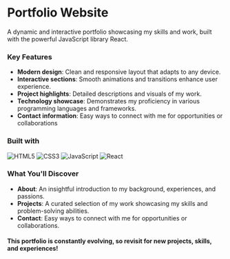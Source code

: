 # Portfolio Website

A dynamic and interactive portfolio showcasing my skills and work, built with the powerful JavaScript library React.

### Key Features

- **Modern design**: Clean and responsive layout that adapts to any device.
- **Interactive sections**: Smooth animations and transitions enhance user experience.
- **Project highlights**: Detailed descriptions and visuals of my work.
- **Technology showcase**: Demonstrates my proficiency in various programming languages and frameworks.
- **Contact information**: Easy ways to connect with me for opportunities or collaborations

### Built with

![HTML5](https://img.shields.io/badge/html5-%23E34F26.svg?style=for-the-badge&logo=html5&logoColor=white)
![CSS3](https://img.shields.io/badge/css3-%231572B6.svg?style=for-the-badge&logo=css3&logoColor=white)
![JavaScript](https://img.shields.io/badge/javascript-%23323330.svg?style=for-the-badge&logo=javascript&logoColor=%23F7DF1E)
![React](https://img.shields.io/badge/react-%2320232a.svg?style=for-the-badge&logo=react&logoColor=%2361DAFB)

### What You'll Discover

- **About**: An insightful introduction to my background, experiences, and passions.
- **Projects**: A curated selection of my work showcasing my skills and problem-solving abilities.
- **Contact**: Easy ways to connect with me for opportunities or collaborations.

#### This portfolio is constantly evolving, so revisit for new projects, skills, and experiences!
